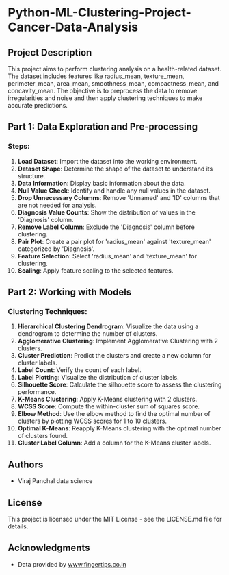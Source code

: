 # Python-ML-Clustering-Project-Cancer-Data-Analysis

## Project Description
This project aims to perform clustering analysis on a health-related dataset. The dataset includes features like radius_mean, texture_mean, perimeter_mean, area_mean, smoothness_mean, compactness_mean, and concavity_mean. The objective is to preprocess the data to remove irregularities and noise and then apply clustering techniques to make accurate predictions.

## Part 1: Data Exploration and Pre-processing

### Steps:
1. **Load Dataset**: Import the dataset into the working environment.
2. **Dataset Shape**: Determine the shape of the dataset to understand its structure.
3. **Data Information**: Display basic information about the data.
4. **Null Value Check**: Identify and handle any null values in the dataset.
5. **Drop Unnecessary Columns**: Remove 'Unnamed' and 'ID' columns that are not needed for analysis.
6. **Diagnosis Value Counts**: Show the distribution of values in the 'Diagnosis' column.
7. **Remove Label Column**: Exclude the 'Diagnosis' column before clustering.
8. **Pair Plot**: Create a pair plot for 'radius_mean' against 'texture_mean' categorized by 'Diagnosis'.
9. **Feature Selection**: Select 'radius_mean' and 'texture_mean' for clustering.
10. **Scaling**: Apply feature scaling to the selected features.

## Part 2: Working with Models

### Clustering Techniques:
1. **Hierarchical Clustering Dendrogram**: Visualize the data using a dendrogram to determine the number of clusters.
2. **Agglomerative Clustering**: Implement Agglomerative Clustering with 2 clusters.
3. **Cluster Prediction**: Predict the clusters and create a new column for cluster labels.
4. **Label Count**: Verify the count of each label.
5. **Label Plotting**: Visualize the distribution of cluster labels.
6. **Silhouette Score**: Calculate the silhouette score to assess the clustering performance.
7. **K-Means Clustering**: Apply K-Means clustering with 2 clusters.
8. **WCSS Score**: Compute the within-cluster sum of squares score.
9. **Elbow Method**: Use the elbow method to find the optimal number of clusters by plotting WCSS scores for 1 to 10 clusters.
10. **Optimal K-Means**: Reapply K-Means clustering with the optimal number of clusters found.
11. **Cluster Label Column**: Add a column for the K-Means cluster labels.

## Authors
- Viraj Panchal data science

## License
This project is licensed under the MIT License - see the LICENSE.md file for details.

## Acknowledgments
- Data provided by www.fingertips.co.in 
